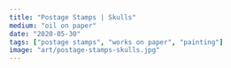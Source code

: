 ```yaml
---
title: "Postage Stamps | Skulls"
medium: "oil on paper"
date: "2020-05-30"
tags: ["postage stamps", "works on paper", "painting"]
image: "art/postage-stamps-skulls.jpg"
---
```

